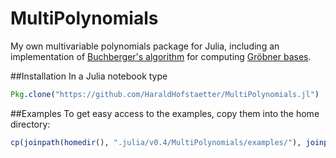 # MultiPolynomials

My own multivariable polynomials package for Julia, including an implementation of [Buchberger's algorithm](https://en.wikipedia.org/wiki/Buchberger%27s_algorithm) for computing [Gröbner bases](https://en.wikipedia.org/wiki/Gr%C3%B6bner_basis).

##Installation
In a Julia notebook type
```julia
Pkg.clone("https://github.com/HaraldHofstaetter/MultiPolynomials.jl")
```
##Examples
To get easy access to the examples, copy them into the home directory:
```julia
cp(joinpath(homedir(), ".julia/v0.4/MultiPolynomials/examples/"), joinpath(homedir(), "MultiPolynomials_examples"), remove_destination=true)
```
